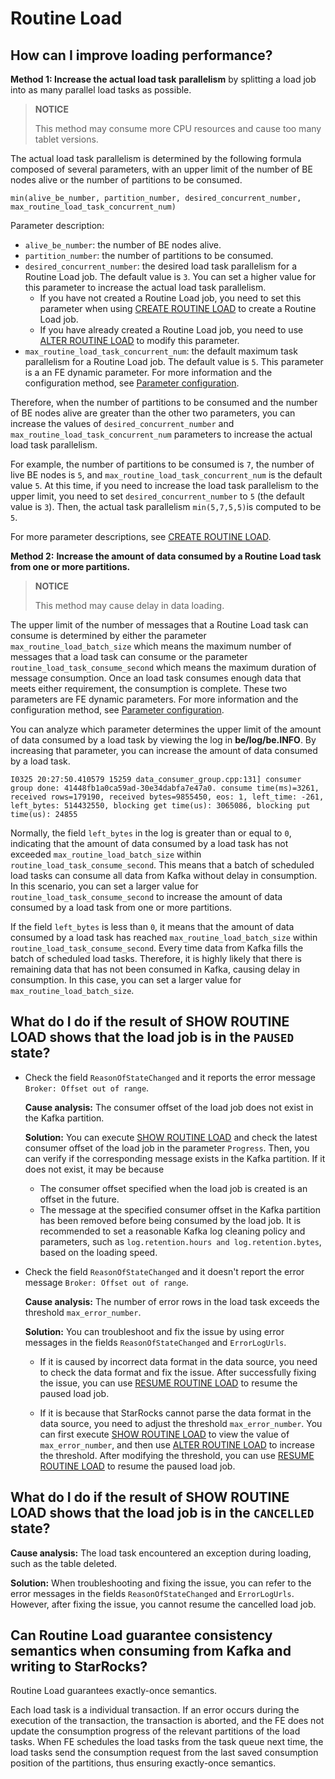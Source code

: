 # Routine Load

## How can I improve loading performance?

**Method 1: Increase the actual load task** **parallelism** by splitting a load job into as many parallel load tasks as possible.

> **NOTICE**
>
> This method may consume more CPU resources and cause too many tablet versions.

The actual load task parallelism is determined by the following formula composed of several parameters, with an upper limit of the number of BE nodes alive or the number of partitions to be consumed.

```Plaintext
min(alive_be_number, partition_number, desired_concurrent_number, max_routine_load_task_concurrent_num)
```

Parameter description:

- `alive_be_number`: the number of BE nodes alive.
- `partition_number`: the number of partitions to be consumed.
- `desired_concurrent_number`: the desired load task parallelism for a Routine Load job. The default value is `3`. You can set a higher value for this parameter to increase the actual load task parallelism.
  - If you have not created a Routine Load job, you need to set this parameter when using [CREATE ROUTINE LOAD](../../sql-reference/sql-statements/data-manipulation/ROUTINE%20LOAD.md) to create a Routine Load job.
  - If you have already created a Routine Load job, you need to use [ALTER ROUTINE LOAD](../../sql-reference/sql-statements/data-manipulation/alter-routine-load.md) to modify this parameter.
- `max_routine_load_task_concurrent_num`: the default maximum task parallelism for a Routine Load job. The default value is `5`. This parameter is a an FE dynamic parameter. For more information and the configuration method, see [Parameter configuration](../../administration/Configuration.md#loading-and-unloading).

Therefore, when the number of partitions to be consumed and the number of BE nodes alive are greater than the other two parameters, you can increase the values of `desired_concurrent_number` and `max_routine_load_task_concurrent_num` parameters to increase the actual load task parallelism.

For example, the number of partitions to be consumed is `7`, the number of live BE nodes is `5`, and `max_routine_load_task_concurrent_num` is the default value `5`. At this time, if you need to increase the load task parallelism to the upper limit, you need to set `desired_concurrent_number` to `5` (the default value is `3`). Then, the actual task parallelism `min(5,7,5,5)`is computed to be `5`.

For more parameter descriptions, see [CREATE ROUTINE LOAD](../../sql-reference/sql-statements/data-manipulation/ROUTINE%20LOAD.md#example).

**Method 2:** **Increase the amount of data consumed by a Routine Load task from one or more partitions.**

> **NOTICE**
>
> This method may cause delay in data loading.

The upper limit of the number of messages that a Routine Load task can consume is determined by either the parameter `max_routine_load_batch_size` which means the maximum number of messages that a load task can consume or the parameter `routine_load_task_consume_second` which means the maximum duration of message consumption. Once an load task consumes enough data that meets either requirement, the consumption is complete. These two parameters are FE dynamic parameters. For more information and the configuration method, see [Parameter configuration](../../administration/Configuration.md#loading-and-unloading).

You can analyze which parameter determines the upper limit of the amount of data consumed by a load task by viewing the log in **be/log/be.INFO**. By increasing that parameter, you can increase the amount of data consumed by a load task.

```Plaintext
I0325 20:27:50.410579 15259 data_consumer_group.cpp:131] consumer group done: 41448fb1a0ca59ad-30e34dabfa7e47a0. consume time(ms)=3261, received rows=179190, received bytes=9855450, eos: 1, left_time: -261, left_bytes: 514432550, blocking get time(us): 3065086, blocking put time(us): 24855
```

Normally, the field `left_bytes` in the log is greater than or equal to `0`, indicating that the amount of data consumed by a load task has not exceeded `max_routine_load_batch_size` within `routine_load_task_consume_second`. This means that a batch of scheduled load tasks can consume all data from Kafka without delay in consumption. In this scenario, you can set a larger value for `routine_load_task_consume_second` to increase the amount of data consumed by a load task from one or more partitions.

If the field `left_bytes` is less than `0`, it means that the amount of data consumed by a load task has reached `max_routine_load_batch_size` within `routine_load_task_consume_second`. Every time data from Kafka fills the batch of scheduled load tasks. Therefore, it is highly likely that there is remaining data that has not been consumed in Kafka, causing delay in consumption. In this case, you can set a larger value for `max_routine_load_batch_size`.

## What do I do if the result of SHOW ROUTINE LOAD shows that the load job is in the `PAUSED` state?

- Check the field `ReasonOfStateChanged` and it reports the error message `Broker: Offset out of range`.

  **Cause analysis:** The consumer offset of the load job does not exist in the Kafka partition.

  **Solution:** You can execute [SHOW ROUTINE LOAD](../../sql-reference/sql-statements/data-manipulation/SHOW%20ROUTINE%20LOAD.md) and check the latest consumer offset of the load job in the parameter `Progress`. Then, you can verify if the corresponding message exists in the Kafka partition. If it does not exist, it may be because

  - The consumer offset specified when the load job is created is an offset in the future.
  - The message at the specified consumer offset in the Kafka partition has been removed before being consumed by the load job. It is recommended to set a reasonable Kafka log cleaning policy and parameters, such as `log.retention.hours and log.retention.bytes`, based on the loading speed.

- Check the field `ReasonOfStateChanged` and it doesn't report the error message `Broker: Offset out of range`.

  **Cause analysis:** The number of error rows in the load task exceeds the threshold `max_error_number`.

  **Solution:** You can troubleshoot and fix the issue by using error messages in the fields `ReasonOfStateChanged` and `ErrorLogUrls`.

  - If it is caused by incorrect data format in the data source, you need to check the data format and fix the issue. After successfully fixing the issue, you can use [RESUME ROUTINE LOAD](../../sql-reference/sql-statements/data-manipulation/RESUME%20ROUTINE%20LOAD.md) to resume the paused load job.

  - If it is because that StarRocks cannot parse the data format in the data source, you need to adjust the threshold `max_error_number`. You can first execute [SHOW ROUTINE LOAD](../../sql-reference/sql-statements/data-manipulation/SHOW%20ROUTINE%20LOAD.md) to view the value of `max_error_number`, and then use [ALTER ROUTINE LOAD](../../sql-reference/sql-statements/data-manipulation/alter-routine-load.md) to increase the threshold. After modifying the threshold, you can use [RESUME ROUTINE LOAD](../../sql-reference/sql-statements/data-manipulation/RESUME%20ROUTINE%20LOAD.md) to resume the paused load job.

## What do I do if the result of SHOW ROUTINE LOAD shows that the load job is in the `CANCELLED` state?

  **Cause analysis:** The load task encountered an exception during loading, such as the table deleted.

  **Solution:** When troubleshooting and fixing the issue, you can refer to the error messages in the fields `ReasonOfStateChanged` and `ErrorLogUrls`. However, after fixing the issue, you cannot resume the cancelled load job.

## Can Routine Load guarantee consistency semantics when consuming from Kafka and writing to StarRocks?

   Routine Load guarantees exactly-once semantics.

   Each load task is a individual transaction. If an error occurs during the execution of the transaction, the transaction is aborted, and the FE does not update the consumption progress of the relevant partitions of the load tasks. When FE schedules the load tasks from the task queue next time, the load tasks send the consumption request from the last saved consumption position of the partitions, thus ensuring exactly-once semantics.
